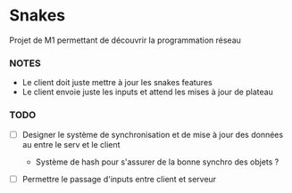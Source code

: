 # Snakes
Projet de M1 permettant de découvrir la programmation réseau

### NOTES

- Le client doit juste mettre à jour les snakes features 
- Le client envoie juste les inputs et attend les mises à jour de plateau


### TODO
- [ ] Designer le système de synchronisation et de mise à jour des données au entre le serv et le client
	- Système de hash pour s'assurer de la bonne synchro des objets ?

- [ ] Permettre le passage d'inputs entre client et serveur
